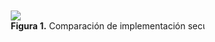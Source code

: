 <div id="fig1" style="width:300px; height=200px; white-space: nowrap; overflow-x: scroll; border: 0; padding: 10px;">
<img src="https://github.com/eduardovaldesga/SimulacionSistemas/blob/master/p11/p11_violinObjetivos.png"/><br>
<b>Figura 1.</b> Comparación de implementación secuencial y paralelo de AG.
</div>
